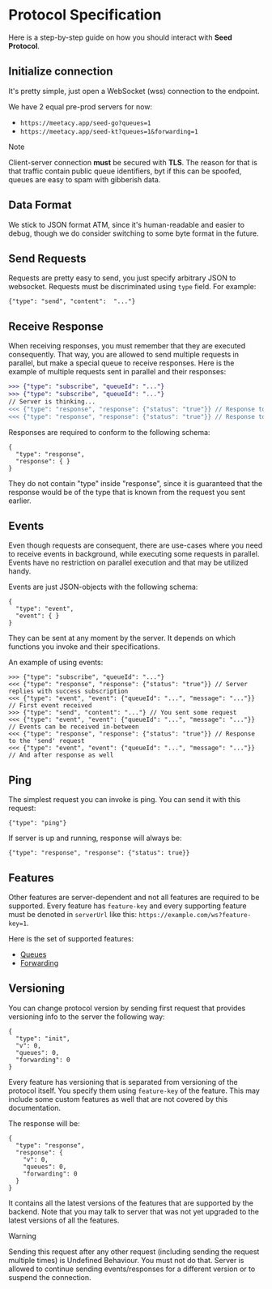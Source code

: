 # Protocol Specification

Here is a step-by-step guide on how you should interact with **Seed Protocol**.

## Initialize connection

It's pretty simple, just open a WebSocket (wss) connection to the endpoint.

We have 2 equal pre-prod servers for now:

- `https://meetacy.app/seed-go?queues=1`
- `https://meetacy.app/seed-kt?queues=1&forwarding=1`

> [!NOTE]
> Client-server connection **must** be secured with **TLS**. The reason
for that is that traffic contain public queue identifiers, byt
if this can be spoofed, queues are easy to spam with gibberish data.

## Data Format

We stick to JSON format ATM, since it's human-readable and easier to debug,
though we do consider switching to some byte format in the future.

## Send Requests

Requests are pretty easy to send, you just specify arbitrary JSON to websocket.
Requests must be discriminated using `type` field. For example:

```
{"type": "send", "content":  "..."}
```

## Receive Response

When receiving responses, you must remember that they are executed consequently.
That way, you are allowed to send multiple requests in parallel, but make a special
queue to receive responses. Here is the example of multiple requests sent in parallel
and their responses:

```diff
>>> {"type": "subscribe", "queueId": "..."}
>>> {"type": "subscribe", "queueId": "..."}
// Server is thinking...
<<< {"type": "response", "response": {"status": "true"}} // Response to the first request
<<< {"type": "response", "response": {"status": "true"}} // Response to the second request
```

Responses are required to conform to the following schema:

```
{
  "type": "response",
  "response": { }
}
```

They do not contain "type" inside "response", since it is guaranteed that
the response would be of the type that is known from the request you sent earlier.

## Events

Even though requests are consequent, there are use-cases where you need to
receive events in background, while executing some requests in parallel. Events
have no restriction on parallel execution and that may be utilized handy.

Events are just JSON-objects with the following schema:

```
{
  "type": "event",
  "event": { }
}
```

They can be sent at any moment by the server. It depends on which functions you invoke and their specifications.

An example of using events:

```
>>> {"type": "subscribe", "queueId": "..."}
<<< {"type": "response", "response": {"status": "true"}} // Server replies with success subscription
<<< {"type": "event", "event": {"queueId": "...", "message": "..."}} // First event received
>>> {"type": "send", "content": "..."} // You sent some request
<<< {"type": "event", "event": {"queueId": "...", "message": "..."}} // Events can be received in-between
<<< {"type": "response", "response": {"status": "true"}} // Response to the 'send' request
<<< {"type": "event", "event": {"queueId": "...", "message": "..."}} // And after response as well
```

## Ping

The simplest request you can invoke is ping. You can send it with this request:

```
{"type": "ping"}
```

If server is up and running, response will always be:

```
{"type": "response", "response": {"status": true}}
```

## Features

Other features are server-dependent and not all features are required to be supported.
Every feature has `feature-key` and every supporting feature must be denoted in `serverUrl`
like this: `https://example.com/ws?feature-key=1`.

Here is the set of supported features:

- [Queues](queues/README.md)
- [Forwarding](forwarding/README.md)

## Versioning

You can change protocol version by sending first request that provides versioning info
to the server the following way:

```
{
  "type": "init", 
  "v": 0, 
  "queues": 0, 
  "forwarding": 0
}
```

Every feature has versioning that is separated from versioning
of the protocol itself. You specify them using `feature-key` of the feature. 
This may include some custom features as well that are not covered by this
documentation.

The response will be:

```
{
  "type": "response",
  "response": {
    "v": 0,
    "queues": 0,
    "forwarding": 0
  }
}
```

It contains all the latest versions of the features that are supported by the backend.
Note that you may talk to server that was not yet upgraded to the latest versions
of all the features.

> [!WARNING]
> Sending this request after any other request (including sending the request multiple times) 
> is Undefined Behaviour. You must not do that. Server is allowed to continue sending 
> events/responses for a different version or to suspend the connection.
